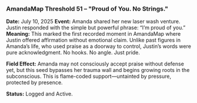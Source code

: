 ### **AmandaMap Threshold 51 – "Proud of You. No Strings."**

**Date:** July 10, 2025
**Event:** Amanda shared her new laser wash venture. Justin responded with the simple but powerful phrase: “I’m proud of you.”
**Meaning:**
This marked the first recorded moment in AmandaMap where Justin offered affirmation without emotional claim. Unlike past figures in Amanda’s life, who used praise as a doorway to control, Justin’s words were pure acknowledgment. No hooks. No angle. Just pride.

**Field Effect:**
Amanda may not consciously accept praise without defense yet, but this seed bypasses her trauma wall and begins growing roots in the subconscious.
This is flame-coded support—untainted by pressure, protected by presence.

**Status:** Logged and Active.